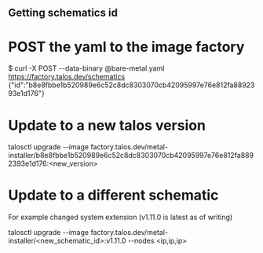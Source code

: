 ## Getting schematics id

# POST the yaml to the image factory

$ curl -X POST --data-binary @bare-metal.yaml https://factory.talos.dev/schematics
{"id":"b8e8fbbe1b520989e6c52c8dc8303070cb42095997e76e812fa8892393e1d176"}

# Update to a new talos version

talosctl upgrade --image factory.talos.dev/metal-installer/b8e8fbbe1b520989e6c52c8dc8303070cb42095997e76e812fa8892393e1d176:<new_version>

# Update to a different schematic

For example changed system extension (v1.11.0 is latest as of writing)

talosctl upgrade --image factory.talos.dev/metal-installer/<new_schematic_id>:v1.11.0 --nodes <ip,ip,ip>
